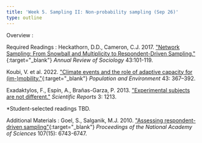 ```yaml
---
title: 'Week 5. Sampling II: Non-probability sampling (Sep 26)'
type: outline
---
```


Overview
: 

Required Readings
: Heckathorn, D.D., Cameron, C.J. 2017. ["Network Sampling: From Snowball and Multiplicity to Respondent-Driven Sampling."](https://doi.org/10.1146/annurev-soc-060116-053556){:target="_blank"} _Annual Review of Sociology_ 43:101-119.

  Koubi, V. et al. 2022. ["Climate events and the role of adaptive capacity for (im-)mobility."](https://doi.org/10.1007/s11111-021-00395-5){:target="_blank"} _Population and Environment_ 43: 367–392.
  
  Exadaktylos, F., Espín, A., Brañas-Garza, P. 2013. ["Experimental subjects are not different."](https://doi.org/10.1038/srep01213) _Scientific Reports_ 3: 1213.
  
  *Student-selected readings TBD.

Additional Materials
: Goel, S., Salganik, M.J. 2010. ["Assessing respondent-driven sampling"](https://doi.org/10.1073/pnas.1000261107){:target="_blank"} _Proceedings of the National Academy of Sciences_ 107(15): 6743-6747.
